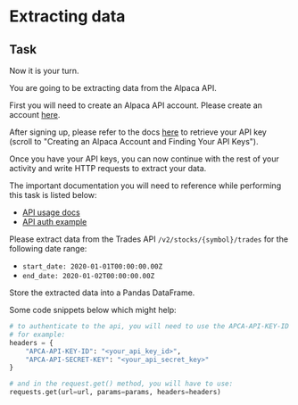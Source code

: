 # Extracting data

## Task

Now it is your turn. 

You are going to be extracting data from the Alpaca API. 

First you will need to create an Alpaca API account. Please create an account [here](https://app.alpaca.markets/signup).

After signing up, please refer to the docs [here](https://alpaca.markets/docs/market-data/getting-started/#creating-an-alpaca-account-and-finding-your-api-keys) to retrieve your API key (scroll to "Creating an Alpaca Account and Finding Your API Keys"). 

Once you have your API keys, you can now continue with the rest of your activity and write HTTP requests to extract your data. 

The important documentation you will need to reference while performing this task is listed below: 
- [API usage docs](https://alpaca.markets/docs/api-references/market-data-api/stock-pricing-data/historical/)
- [API auth example](https://alpaca.markets/docs/api-references/trading-api/)

Please extract data from the Trades API `/v2/stocks/{symbol}/trades` for the following date range: 
- `start_date: 2020-01-01T00:00:00.00Z`
- `end_date: 2020-01-02T00:00:00.00Z`

Store the extracted data into a Pandas DataFrame. 

Some code snippets below which might help: 

```python
# to authenticate to the api, you will need to use the APCA-API-KEY-ID and APCA-API-SECRET-KEY fields. 
# for example:
headers = {
    "APCA-API-KEY-ID": "<your_api_key_id>",
    "APCA-API-SECRET-KEY": "<your_api_secret_key>"
}   

# and in the request.get() method, you will have to use: 
requests.get(url=url, params=params, headers=headers)

```

